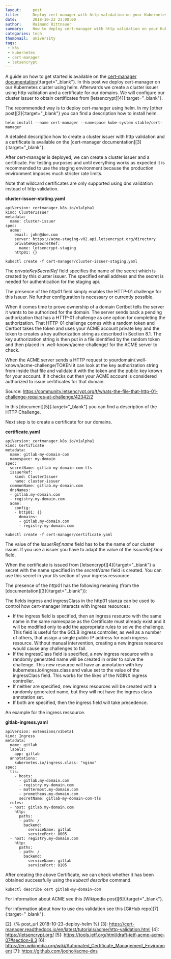 ```yaml
---
layout:     post
title:      Deploy cert-manager with http validation on your Kubernetes cluster
date:       2018-10-23 23:00:00
author:     Raimund Rittnauer
summary:    How to deploy cert-manager with http validation on your Kubernetes cluster and issue certificates from letsencrypt.org
categories: tech
thumbnail:  university
tags:
 - k8s
 - kubernetes
 - cert-manager
 - letsencrypt
---
```


A guide on how to get started is available on the [cert-manager documentation][1]{:target="_blank"}. In this post we deploy cert-manager on our Kubernetes cluster using helm. Afterwards we create a cluster issuer using http validation and a certificate for our domains. We will configure our cluster issuer to obtain certificates from [letsencrypt][4]{:target="_blank"}.

The recommended way is to deploy cert-manager using helm. In my [other post][2]{:target="_blank"} you can find a description how to install helm.

````
helm install --name cert-manager --namespace kube-system stable/cert-manager
````

A detailed description how to create a cluster issuer with http validation and a certificate is available on the [cert-manager documentation][3]{:target="_blank"}.

After cert-manager is deployed, we can create a cluster issuer and a certificate. For testing purposes and until everything works as expected it is recommended to use the staging environment because the production environment imposes much stricter rate limits.

Note that wildcard certificates are only supported using dns validation instead of http validation.

__cluster-issuer-stating.yaml__
````
apiVersion: certmanager.k8s.io/v1alpha1
kind: ClusterIssuer
metadata:
  name: cluster-issuer
spec:
  acme:
    email: john@doe.com
    server: https://acme-staging-v02.api.letsencrypt.org/directory
    privateKeySecretRef:
      name: letsencrypt-staging
    http01: {}
````

````
kubectl create -f cert-manager/cluster-issuer-staging.yaml
````

The _privateKeySecretRef_ field specifies the name of the secret which is created by this cluster issuer. The specified email address and the secret is needed for authentication for the staging api.

The presence of the _http01_ field simply enables the HTTP-01 challenge for this Issuer. No further configuration is necessary or currently possible.

When it comes time to prove ownership of a domain Certbot tells the server it wants to be authorized for the domain. The server sends back a pending authorization that has a HTTP-01 challenge as one option for completing the authorization. That HTTP-01 challenge comes with a random token and Certbot takes the token and uses your ACME account private key and the token to creates a key authorization string as described in Section 8.1. The key authorization string is then put in a file identified by the random token and then placed in .well-known/acme-challenge/ for the ACME server to check.

When the ACME server sends a HTTP request to yourdomain/.well-known/acme-challenge/TOKEN it can look at the key authorization string from inside that file and validate it with the token and the public key known for your account. If it checks out then your ACME account is considered authorized to issue certificates for that domain.

Source: https://community.letsencrypt.org/t/whats-the-file-that-http-01-challenge-requires-at-challenge/42342/2

In this [document][5]{:target="_blank"} you can find a description of the HTTP Challenge.

Next step is to create a certificate for our domains.

__certificate.yaml__
````
apiVersion: certmanager.k8s.io/v1alpha1
kind: Certificate
metadata:
  name: gitlab-my-domain-com
  namespace: my-domain
spec:
  secretName: gitlab-my-domain-com-tls
  issuerRef:
    kind: ClusterIssuer
    name: cluster-issuer
  commonName: gitlab.my-domain.com
  dnsNames:
  - gitlab.my-domain.com
  - registry.my-domain.com
  acme:
    config:
    - http01: {}
      domains:
      - gitlab.my-domain.com
      - registry.my-domain.com
````

````
kubectl create -f cert-manager/certificate.yaml
````

The value of the _issuerRef.name_ field has to be the name of our cluster issuer. If you use a issuer you have to adapt the value of the _issuerRef.kind_ field.

When the certificate is issued from [letsencrypt][4]{:target="_blank"} a secret with the name specified in the _secretName_ field is created. You can use this secret in your _tls_ section of your ingress ressource.

The presence of the _http01_ has the following meaning (from the [documentation][3]{:target="_blank"}):

The fields ingress and ingressClass in the http01 stanza can be used to control how cert-manager interacts with Ingress resources:

* If the ingress field is specified, then an Ingress resource with the same name in the same namespace as the Certificate must already exist and it will be modified only to add the appropriate rules to solve the challenge. This field is useful for the GCLB ingress controller, as well as a number of others, that assign a single public IP address for each ingress resource. Without manual intervention, creating a new ingress resource would cause any challenges to fail.
* If the ingressClass field is specified, a new ingress resource with a randomly generated name will be created in order to solve the challenge. This new resource will have an annotation with key kubernetes.io/ingress.class and value set to the value of the ingressClass field. This works for the likes of the NGINX ingress controller.
* If neither are specified, new ingress resources will be created with a randomly generated name, but they will not have the ingress class annotation set.
* If both are specified, then the ingress field will take precedence.

An example for the ingress ressource.

__gitlab-ingress.yaml__
````
apiVersion: extensions/v1beta1
kind: Ingress
metadata:
  name: gitlab
  labels:
    app: gitlab
  annotations:
    kubernetes.io/ingress.class: "nginx"
spec:
  tls:
    - hosts:
      - gitlab.my-domain.com
      - registry.my-domain.com
      - mattermost.my-domain.com
      - prometheus.my-domain.com
      secretName: gitlab-my-domain-com-tls
  rules:
  - host: gitlab.my-domain.com
    http:
      paths:
      - path: /
        backend:
          serviceName: gitlab
          servicePort: 8005
  - host: registry.my-domain.com
    http:
      paths:
      - path: /
        backend:
          serviceName: gitlab
          servicePort: 8105
````

After creating the above Certificate, we can check whether it has been obtained successfully using the _kubectl describe_ command.

````
kubectl describe cert gitlab-my-domain-com
````

For information about ACME see this [Wikipedia post][6]{:target="_blank"}.

For information about how to use dns validation see this [GitHub repo][7]{:target="_blank"}.

[1]: https://cert-manager.readthedocs.io/en/latest/getting-started/index.html
[2]: {% post_url 2018-10-23-deploy-helm %}
[3]: https://cert-manager.readthedocs.io/en/latest/tutorials/acme/http-validation.html
[4]: https://letsencrypt.org/
[5]: https://tools.ietf.org/html/draft-ietf-acme-acme-07#section-8.3
[6]: https://en.wikipedia.org/wiki/Automated_Certificate_Management_Environment
[7]: https://github.com/joohoi/acme-dns